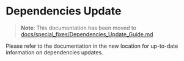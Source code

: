 # Dependencies Update

> **Note**: This documentation has been moved to [docs/special_fixes/Dependencies_Update_Guide.md](./docs/special_fixes/Dependencies_Update_Guide.md)

Please refer to the documentation in the new location for up-to-date information on dependencies updates.
